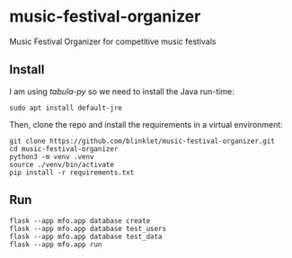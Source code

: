 # music-festival-organizer

Music Festival Organizer for competitive music festivals

## Install

I am using *tabula-py* so we need to install the Java run-time:

```
sudo apt install default-jre
```

Then, clone the repo and install the requirements in a virtual environment:

```
git clone https://github.com/blinklet/music-festival-organizer.git
cd music-festival-organizer
python3 -m venv .venv
source ./venv/bin/activate
pip install -r requirements.txt
```

## Run

```
flask --app mfo.app database create
flask --app mfo.app database test_users
flask --app mfo.app database test_data
flask --app mfo.app run
```

